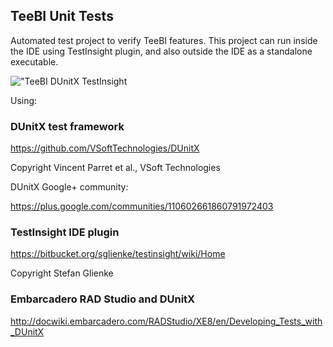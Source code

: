 ## TeeBI Unit Tests

Automated test project to verify TeeBI features.
This project can run inside the IDE using TestInsight plugin, and also outside the IDE as a standalone executable.

!["TeeBI DUnitX TestInsight](https://github.com/Steema/BI/blob/master/docs/img/TeeBI_DUnitX_TestInsight_Tests.png)

Using:

### DUnitX test framework

https://github.com/VSoftTechnologies/DUnitX

Copyright Vincent Parret et al., VSoft Technologies

DUnitX Google+ community:

https://plus.google.com/communities/110602661860791972403

### TestInsight IDE plugin

https://bitbucket.org/sglienke/testinsight/wiki/Home

Copyright Stefan Glienke


### Embarcadero RAD Studio and DUnitX

http://docwiki.embarcadero.com/RADStudio/XE8/en/Developing_Tests_with_DUnitX



